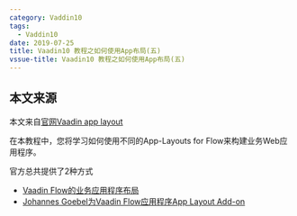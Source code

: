 ```yaml
---
category: Vaddin10
tags:
  - Vaddin10
date: 2019-07-25
title: Vaadin10 教程之如何使用App布局(五)
vssue-title: Vaadin10 教程之如何使用App布局(五)
---
```


## 本文来源

本文来自[官网Vaadin app layout](https://vaadin.com/tutorials/app-layout)

在本教程中，您将学习如何使用不同的App-Layouts for Flow来构建业务Web应用程序。

官方总共提供了2种方式

* [Vaadin Flow的业务应用程序布局](https://vaadin.com/tutorials/app-layout/vaadin)
* [Johannes Goebel为Vaadin Flow应用程序App Layout Add-on](https://vaadin.com/tutorials/app-layout/appreciated)

